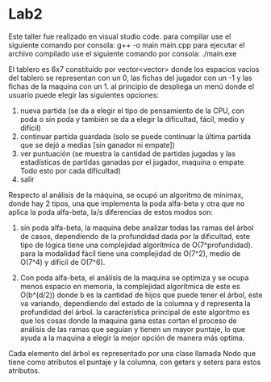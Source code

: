 # Lab2
Este taller fue realizado en visual studio code.
para compilar use el siguiente comando por consola: g++ -o main main.cpp
para ejecutar el archivo compilado use el siguiente comando por consola: ./main.exe

El tablero es 6x7 constituido por vector<vector<int>> donde los espacios vacíos del tablero se representan con un 0, las fichas del jugador con un -1 y las fichas de la maquina con un 1.
al principio de despliega un menú donde el usuario puede elegir las siguientes opciones:
1. nueva partida (se da a elegir el tipo de pensamiento de la CPU, con poda o sin poda y también se da a elegir la dificultad, fácil, medio y difícil)
2. continuar partida guardada (solo se puede continuar la última partida que se dejó a medias [sin ganador ni empate])
3. ver puntuación (se muestra la cantidad de partidas jugadas y las estadísticas de partidas ganadas por el jugador, maquina o empate. Todo esto por cada dificultad)
4. salir

Respecto al análisis de la máquina, se ocupó un algoritmo de minimax, donde hay 2 tipos, una que implementa la poda alfa-beta y otra que no aplica la poda alfa-beta, la/s diferencias de estos modos son:
1. sin poda alfa-beta, la maquina debe analizar todas las ramas del árbol de casos, dependiendo de la profundidad dada por la dificultad, este tipo de lógica tiene una complejidad algorítmica de
   O(7^profundidad). para la modalidad fácil tiene una complejidad de O(7^2), medio de O(7^4) y difícil de O(7^6).

2. Con poda alfa-beta, el análisis de la maquina se optimiza y se ocupa menos espacio en memoria, la complejidad algorítmica de este es O(b^(d/2)) donde b es la cantidad de hijos que puede tener el árbol, este
   va variando, dependiendo del estado de la columna y d representa la profundidad del árbol. la característica principal de este algoritmo es que los cosas donde la maquina gana estas cortan el proceso de análisis de
   las ramas que seguían y tienen un mayor puntaje, lo que ayuda a la maquina a elegir la mejor opción de manera más optima.

Cada elemento del árbol es representado por una clase llamada Nodo que tiene como atributos el puntaje y la columna, con geters y seters para estos atributos.

